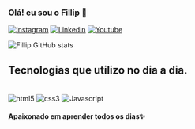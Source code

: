 ### Olá! eu sou o Fillip 👋

[![instagram](https://img.shields.io/badge/Instagram-E4405F?style=for-the-badge&logo=instagram&logoColor=white)](https://www.instagram.com/fillip.hudson/)
[![Linkedin](https://img.shields.io/badge/LinkedIn-0077B5?style=for-the-badge&logo=linkedin&logoColor=white)](https://www.linkedin.com/in/fillip-hudson-8455b5235/)
[![Youtube](https://img.shields.io/badge/YouTube-FF0000?style=for-the-badge&logo=youtube&logoColor=white)](https://www.youtube.com/channel/UCNed-3fjCxUsPji3FC4Bi8g)

![Fillip GitHub stats](https://github-readme-stats.vercel.app/api?username=DevFillip&show_icons=true&theme=dracula)

## Tecnologias que utilizo no dia a dia.

<div padding: 5px; style="display: inline-block"><br>
  <img src="https://img.shields.io/badge/HTML5-E34F26?style=for-the-badge&logo=html5&logoColor=white" alt="html5" align="center">
  <img src="https://img.shields.io/badge/CSS3-1572B6?style=for-the-badge&logo=css3&logoColor=white" alt="css3" align="center">
  <img src="https://img.shields.io/badge/JavaScript-F7DF1E?style=for-the-badge&logo=javascript&logoColor=black" alt="Javascript" align="center">
  
  <div>
    
#### Apaixonado em aprender todos os dias✨

